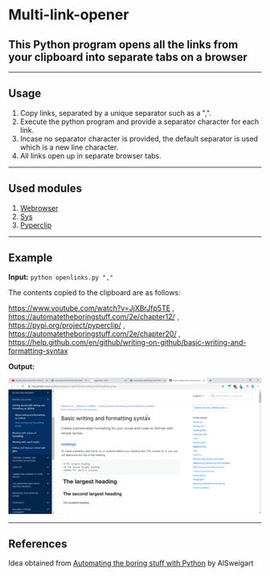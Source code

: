 # Multi-link-opener

## This Python program opens all the links from your clipboard into separate tabs on a browser

---

## Usage

1. Copy links, separated by a unique separator such as a ",".
2. Execute the python program and provide a separator character for each link.
3. Incase no separator character is provided, the default separator is used which is a new line character.
4. All links open up in separate browser tabs.

---

## Used modules

1. [Webrowser](https://docs.python.org/2/library/webbrowser.html)
2. [Sys](https://docs.python.org/3/library/sys.html)
3. [Pyperclip](https://pypi.org/project/pyperclip/)

---

## Example

**Input:** `python openlinks.py ","`

The contents copied to the clipboard are as follows:

<https://www.youtube.com/watch?v=JjXBrJfp5TE> ,
<https://automatetheboringstuff.com/2e/chapter12/> ,
<https://pypi.org/project/pyperclip/> ,
<https://automatetheboringstuff.com/2e/chapter20/> ,
<https://help.github.com/en/github/writing-on-github/basic-writing-and-formatting-syntax>

**Output:**

![Multiple links in browser](./imgs/links.png)

---

## References

Idea obtained from [Automating the boring stuff with Python](https://automatetheboringstuff.com/2e/chapter12/) by AlSweigart
